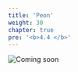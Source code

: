 ```yaml
---
title: 'Peon'
weight: 30
chapter: true
pre: '<b>4.4 </b>'
---
```


![Coming soon](/img/coming-soon.png?lightbox=false)
